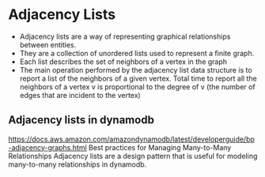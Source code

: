 # Adjacency Lists 
* Adjacency lists are a way of representing graphical relationships between entities. 
* They are a collection of unordered lists used to represent a finite graph. 
* Each list describes the set of neighbors of a vertex in the graph
* The main operation performed by the adjacency list data structure is to report a list of the neighbors of a given vertex. Total time to report all the neighbors of a vertex v is proportional to the degree of v (the number of edges that are incident to the vertex)

## Adjacency lists in dynamodb
https://docs.aws.amazon.com/amazondynamodb/latest/developerguide/bp-adjacency-graphs.html
Best practices for Managing Many-to-Many Relationships
Adjacency lists are a design pattern that is useful for modeling many-to-many relationships in dynamodb. 
